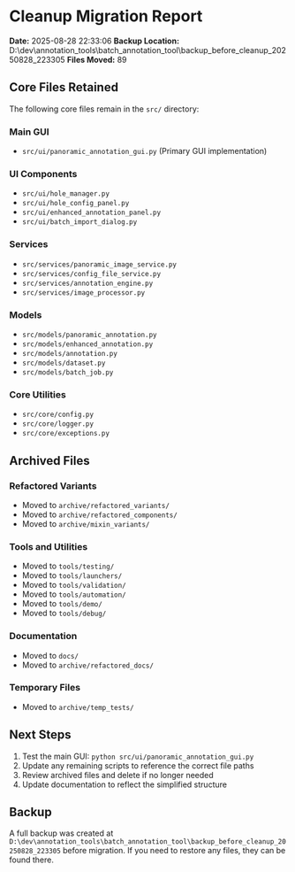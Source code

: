 # Cleanup Migration Report

**Date:** 2025-08-28 22:33:06
**Backup Location:** D:\dev\annotation_tools\batch_annotation_tool\backup_before_cleanup_20250828_223305
**Files Moved:** 89

## Core Files Retained

The following core files remain in the `src/` directory:

### Main GUI
- `src/ui/panoramic_annotation_gui.py` (Primary GUI implementation)

### UI Components  
- `src/ui/hole_manager.py`
- `src/ui/hole_config_panel.py`
- `src/ui/enhanced_annotation_panel.py`
- `src/ui/batch_import_dialog.py`

### Services
- `src/services/panoramic_image_service.py`
- `src/services/config_file_service.py`
- `src/services/annotation_engine.py`
- `src/services/image_processor.py`

### Models
- `src/models/panoramic_annotation.py`
- `src/models/enhanced_annotation.py`
- `src/models/annotation.py`
- `src/models/dataset.py`
- `src/models/batch_job.py`

### Core Utilities
- `src/core/config.py`
- `src/core/logger.py`
- `src/core/exceptions.py`

## Archived Files

### Refactored Variants
- Moved to `archive/refactored_variants/`
- Moved to `archive/refactored_components/`
- Moved to `archive/mixin_variants/`

### Tools and Utilities
- Moved to `tools/testing/`
- Moved to `tools/launchers/`
- Moved to `tools/validation/`
- Moved to `tools/automation/`
- Moved to `tools/demo/`
- Moved to `tools/debug/`

### Documentation
- Moved to `docs/`
- Moved to `archive/refactored_docs/`

### Temporary Files
- Moved to `archive/temp_tests/`

## Next Steps

1. Test the main GUI: `python src/ui/panoramic_annotation_gui.py`
2. Update any remaining scripts to reference the correct file paths
3. Review archived files and delete if no longer needed
4. Update documentation to reflect the simplified structure

## Backup

A full backup was created at `D:\dev\annotation_tools\batch_annotation_tool\backup_before_cleanup_20250828_223305` before migration.
If you need to restore any files, they can be found there.
